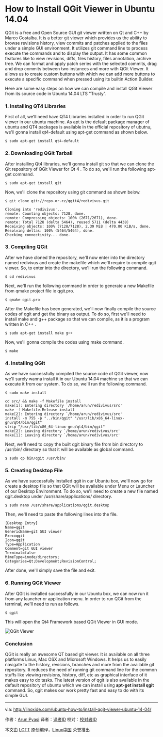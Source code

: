 How to Install QGit Viewer in Ubuntu 14.04
================================================================================
QGit is a free and Open Source GUI git viewer written on Qt and C++ by Marco Costalba. It is a better git viewer which provides us the ability to browse revisions history, view commits and patches applied to the files under a simple GUI environment. It utilizes git command line to process execute the commands and to display the output. It has some common features like to view revisions, diffs, files history, files annotation, archive tree. We can format and apply patch series with the selected commits, drag and drop commits between two instances and more with QGit Viewer. It allows us to create custom buttons with which we can add more buttons to execute a specific command when pressed using its builtin Action Builder.

Here are some easy steps on how we can compile and install QGit Viewer from its source code in Ubuntu 14.04 LTS "Trusty".

### 1. Installing QT4 Libraries ###

First of all, we'll need have QT4 Libraries installed in order to run QGit viewer in our ubuntu machine. As apt is the default package manager of ubuntu and QT4 packages is available in the official repository of ubutnu, we'll gonna install qt4-default using apt-get command as shown below.

    $ sudo apt-get install qt4-default

### 2. Downloading QGit Tarball ###

After installing Qt4 libraries, we'll gonna install git so that we can clone the Git repository of QGit Viewer for Qt 4 . To do so, we'll run the following apt-get command.

    $ sudo apt-get install git

Now, we'll clone the repository using git command as shown below.

    $ git clone git://repo.or.cz/qgit4/redivivus.git

    Cloning into 'redivivus'...
    remote: Counting objects: 7128, done.
    remote: Compressing objects: 100% (2671/2671), done.
    remote: Total 7128 (delta 5464), reused 5711 (delta 4438)
    Receiving objects: 100% (7128/7128), 2.39 MiB | 470.00 KiB/s, done.
    Resolving deltas: 100% (5464/5464), done.
    Checking connectivity... done.

### 3. Compiling QGit ###

After we have cloned the repository, we'll now enter into the directory named redivivus and create the makefile which we'll require to compile qgit viewer. So, to enter into the directory, we'll run the following command.

    $ cd redivivus

Next, we'll run the following command in order to generate a new Makefile from qmake project file ie qgit.pro.

    $ qmake qgit.pro

After the Makefile has been generated, we'll now finally compile the source codes of qgit and get the binary as output. To do so, first we'll need to install make and g++ package so that we can compile, as it is a program written in C++ .

    $ sudo apt-get install make g++

Now, we'll gonna compile the codes using make command.

    $ make

### 4. Installing QGit ###

As we have successfully compiled the source code of QGit viewer, now we'll surely wanna install it in our Ubuntu 14.04 machine so that we can execute it from our system. To do so, we'll run the following command.

    $ sudo make install

    cd src/ && make -f Makefile install
    make[1]: Entering directory `/home/arun/redivivus/src'
    make -f Makefile.Release install
    make[2]: Entering directory `/home/arun/redivivus/src'
    install -m 755 -p "../bin/qgit" "/usr/lib/x86_64-linux-gnu/qt4/bin/qgit"
    strip "/usr/lib/x86_64-linux-gnu/qt4/bin/qgit"
    make[2]: Leaving directory `/home/arun/redivivus/src'
    make[1]: Leaving directory `/home/arun/redivivus/src'

Next, we'll need to copy the built qgit binary file from bin directory to /usr/bin/ directory so that it will be available as global command.

    $ sudo cp bin/qgit /usr/bin/

### 5. Creating Desktop File ###

As we have successfully installed qgit in our Ubuntu box, we'll now go for create a desktop file so that QGit will be available under Menu or Launcher of our Desktop Environment. To do so, we'll need to create a new file named qgit.desktop under /usr/share/applications/ directory.

    $ sudo nano /usr/share/applications/qgit.desktop

Then, we'll need to paste the following lines into the file.

    [Desktop Entry]
    Name=qgit
    GenericName=git GUI viewer
    Exec=qgit
    Icon=qgit
    Type=Application
    Comment=git GUI viewer
    Terminal=false
    MimeType=inode/directory;
    Categories=Qt;Development;RevisionControl;

After done, we'll simply save the file and exit.

### 6. Running QGit Viewer ###

After QGit is installed successfully in our Ubuntu box, we can now run it from any launcher or application menu. In order to run QGit from the terminal, we'll need to run as follows.

    $ qgit

This will open the Qt4 Framework based QGit Viewer in GUI mode.

![QGit Viewer](http://blog.linoxide.com/wp-content/uploads/2015/07/qgit-viewer.png)

### Conclusion ###

QGit is really an awesome QT based git viewer. It is available on all three platforms Linux, Mac OSX and Microsoft Windows. It helps us to easily navigate to the history, revisions, branches and more from the available git repository. It reduces the need of running git command line for the common stuffs like viewing revisions, history, diff, etc as graphical interface of it makes easy to do tasks. The latest version of qgit is also available in the default repository of ubuntu which we can install using **apt-get install qgit** command. So, qgit makes our work pretty fast and easy to do with its simple GUI.

--------------------------------------------------------------------------------

via: http://linoxide.com/ubuntu-how-to/install-qgit-viewer-ubuntu-14-04/

作者：[Arun Pyasi][a]
译者：[译者ID](https://github.com/译者ID)
校对：[校对者ID](https://github.com/校对者ID)

本文由 [LCTT](https://github.com/LCTT/TranslateProject) 原创编译，[Linux中国](https://linux.cn/) 荣誉推出

[a]:http://linoxide.com/author/arunp/